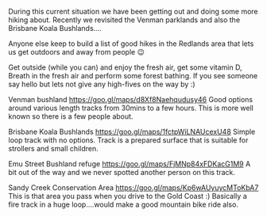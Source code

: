 During this current situation we have been getting out and doing some more hiking about. Recently we revisited the Venman parklands and also the Brisbane Koala Bushlands....

Anyone else keep to build a list of good hikes in the Redlands area that lets us get outdoors and away from people 😉

Get outside (while you can) and enjoy the fresh air, get some vitamin D, Breath in the fresh air and perform  some forest bathing. If you see someone say hello but lets not give any high-fives on the way by :) 

Venman bushland
https://goo.gl/maps/d8Xf8Naehqudusy46
Good options around various length tracks from 30mins to a few hours. This is more well known so there is a few people about.

Brisbane Koala Bushlands
https://goo.gl/maps/1fctpWiLNAUcexU48
Simple loop track with no options. Track is a prepared surface that is suitable for strollers and small children. 

Emu Street Bushland refuge 
https://goo.gl/maps/FjMNp84xFDKacG1M9
A bit out of the way and we never spotted another person on this track. 

Sandy Creek Conservation Area
https://goo.gl/maps/Kp6wAUyuycMToKbA7
This is that area you pass when you drive to the Gold Coast :) Basically a fire track in a huge loop....would make a good mountain bike ride also. 
